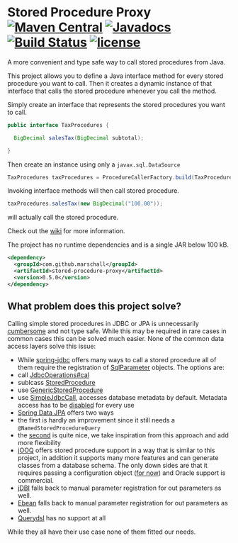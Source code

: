 Stored Procedure Proxy [![Maven Central](https://maven-badges.herokuapp.com/maven-central/com.github.marschall/stored-procedure-proxy/badge.svg)](https://maven-badges.herokuapp.com/maven-central/com.github.marschall/stored-procedure-proxy) [![Javadocs](http://www.javadoc.io/badge/com.github.marschall/stored-procedure-proxy.svg)](http://www.javadoc.io/doc/com.github.marschall/stored-procedure-proxy) [![Build Status](https://travis-ci.org/marschall/stored-procedure-proxy.svg?branch=master)](https://travis-ci.org/marschall/stored-procedure-proxy)  [![license](https://img.shields.io/github/license/mashape/apistatus.svg?maxAge=2592000)](https://opensource.org/licenses/MIT)
======================

A more convenient and type safe way to call stored procedures from Java.

This project allows you to define a Java interface method for every stored procedure you want to call. Then it creates a dynamic instance of that interface that calls the stored procedure whenever you call the method.

Simply create an interface that represents the stored procedures you want to call.

```java
public interface TaxProcedures {

  BigDecimal salesTax(BigDecimal subtotal);

}

```

Then create an instance using only a `javax.sql.DataSource`

```java
TaxProcedures taxProcedures = ProcedureCallerFactory.build(TaxProcedures.class, dataSource);

```

Invoking interface methods will then call stored procedure.

```java
taxProcedures.salesTax(new BigDecimal("100.00"));
```

will actually call the stored procedure.


Check out the [wiki](https://github.com/marschall/stored-procedure-proxy/wiki) for more information.

The project has no runtime dependencies and is a single JAR below 100 kB.

```xml
<dependency>
  <groupId>com.github.marschall</groupId>
  <artifactId>stored-procedure-proxy</artifactId>
  <version>0.5.0</version>
</dependency>
```


What problem does this project solve?
-------------------------------------

Calling simple stored procedures in JDBC or JPA is unnecessarily [cumbersome](https://blog.jooq.org/2016/06/08/using-stored-procedures-with-jpa-jdbc-meh-just-use-jooq/) and not type safe. While this may be required in rare cases in common cases this can be solved much easier. None of the common data access layers solve this issue:

- While [spring-jdbc](http://docs.spring.io/spring/docs/current/spring-framework-reference/html/jdbc.html) offers many ways to call a stored procedure all of them require the registration of [SqlParameter](https://docs.spring.io/spring/docs/current/javadoc-api/org/springframework/jdbc/core/SqlParameter.html) objects. The options are:
 - call [JdbcOperations#cal](https://docs.spring.io/spring/docs/current/javadoc-api/org/springframework/jdbc/core/JdbcOperations.html#call-org.springframework.jdbc.core.CallableStatementCreator-java.util.List-)
 - sublcass [StoredProcedure](https://docs.spring.io/spring/docs/current/javadoc-api/org/springframework/jdbc/object/StoredProcedure.html)
 - use [GenericStoredProcedure](https://docs.spring.io/spring/docs/current/javadoc-api/org/springframework/jdbc/object/GenericStoredProcedure.html)
 - use [SimpleJdbcCall](https://docs.spring.io/spring/docs/current/javadoc-api/org/springframework/jdbc/core/simple/SimpleJdbcCall.html), accesses database metadata by default. Metadata access has to be [disabled](https://docs.spring.io/spring/docs/current/javadoc-api/org/springframework/jdbc/core/simple/SimpleJdbcCall.html#withoutProcedureColumnMetaDataAccess--) for every use
- [Spring Data JPA](https://github.com/spring-projects/spring-data-examples/tree/master/jpa/jpa21) offers two ways
 - the first is hardly an improvement since it still needs a `@NamedStoredProcedureQuery`
 - the [second](https://jira.spring.io/browse/DATAJPA-455) is quite nice, we take inspiration from this approach and add more flexibility
- [jOOQ](http://www.jooq.org/doc/3.8/manual/sql-execution/stored-procedures/) offers stored procedure support in a way that is similar to this project, in addition it supports many more features and can generate classes from a database schema. The only down sides are that it requires passing a configuration object ([for now](https://github.com/jOOQ/jOOQ/issues/5677)) and Oracle support is commercial.
- [jDBI](https://github.com/jdbi/jdbi/issues/135) falls back to manual parameter registration for out parameters as well.
- [Ebean](https://ebean-orm.github.io/apidocs/com/avaje/ebean/CallableSql.html) falls back to manual parameter registration for out parameters as well.
- [Querydsl](https://github.com/querydsl/querydsl/issues/15) has no support at all

While they all have their use case none of them fitted our needs.

